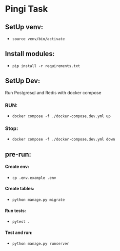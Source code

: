# Pingi Task

## SetUp venv:
- `source venv/bin/activate`

## Install modules:
- `pip install -r requirements.txt`

## SetUp Dev:
 Run Postgresql and Redis with docker compose
### RUN:
- `docker compose -f ./docker-compose.dev.yml up`
### Stop:
- `docker compose -f ./docker-compose.dev.yml down`

## pre-run:

#### Create env:
- `cp .env.example .env`

#### Create tables:
- `python manage.py migrate`

#### Run tests:
- `pytest .`

#### Test and run:
- `python manage.py runserver`

